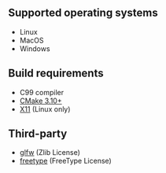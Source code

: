 ## Supported operating systems
* Linux
* MacOS
* Windows

## Build requirements
* C99 compiler
* [CMake 3.10+](https://cmake.org/)
* [X11](https://www.x.org/) (Linux only)

## Third-party
* [glfw](https://github.com/glfw/glfw/) (Zlib License)
* [freetype](https://www.freetype.org/) (FreeType License)
